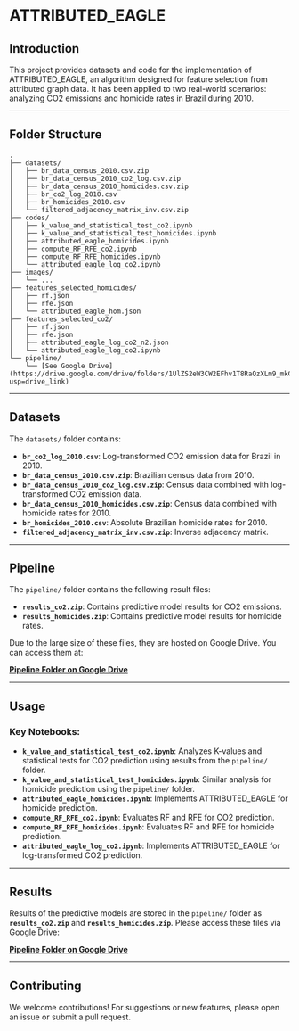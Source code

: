 
# ATTRIBUTED_EAGLE

## Introduction

This project provides datasets and code for the implementation of ATTRIBUTED_EAGLE, an algorithm designed for feature selection from attributed graph data. It has been applied to two real-world scenarios: analyzing CO2 emissions and homicide rates in Brazil during 2010.

---

## Folder Structure

```
.
├── datasets/
│   ├── br_data_census_2010.csv.zip
│   ├── br_data_census_2010_co2_log.csv.zip
│   ├── br_data_census_2010_homicides.csv.zip
│   ├── br_co2_log_2010.csv
│   ├── br_homicides_2010.csv
│   └── filtered_adjacency_matrix_inv.csv.zip
├── codes/
│   ├── k_value_and_statistical_test_co2.ipynb
│   ├── k_value_and_statistical_test_homicides.ipynb
│   ├── attributed_eagle_homicides.ipynb
│   ├── compute_RF_RFE_co2.ipynb
│   ├── compute_RF_RFE_homicides.ipynb
│   └── attributed_eagle_log_co2.ipynb
├── images/
│   └── ...
├── features_selected_homicides/
│   ├── rf.json
│   ├── rfe.json
│   └── attributed_eagle_hom.json
├── features_selected_co2/
│   ├── rf.json
│   ├── rfe.json
│   ├── attributed_eagle_log_co2_n2.json
│   └── attributed_eagle_log_co2.ipynb
└── pipeline/
    └── [See Google Drive](https://drive.google.com/drive/folders/1UlZS2eW3CW2EFhv1T8RaQzXLm9_mkCT5?usp=drive_link)
```

---

## Datasets

The `datasets/` folder contains:
- **`br_co2_log_2010.csv`**: Log-transformed CO2 emission data for Brazil in 2010.
- **`br_data_census_2010.csv.zip`**: Brazilian census data from 2010.
- **`br_data_census_2010_co2_log.csv.zip`**: Census data combined with log-transformed CO2 emission data.
- **`br_data_census_2010_homicides.csv.zip`**: Census data combined with homicide rates for 2010.
- **`br_homicides_2010.csv`**: Absolute Brazilian homicide rates for 2010.
- **`filtered_adjacency_matrix_inv.csv.zip`**: Inverse adjacency matrix.

---

## Pipeline

The `pipeline/` folder contains the following result files:
- **`results_co2.zip`**: Contains predictive model results for CO2 emissions.
- **`results_homicides.zip`**: Contains predictive model results for homicide rates.

Due to the large size of these files, they are hosted on Google Drive. You can access them at:

**[Pipeline Folder on Google Drive](https://drive.google.com/drive/folders/1UlZS2eW3CW2EFhv1T8RaQzXLm9_mkCT5?usp=drive_link)**

---

## Usage

### Key Notebooks:
- **`k_value_and_statistical_test_co2.ipynb`**: Analyzes K-values and statistical tests for CO2 prediction using results from the `pipeline/` folder.
- **`k_value_and_statistical_test_homicides.ipynb`**: Similar analysis for homicide prediction using the `pipeline/` folder.
- **`attributed_eagle_homicides.ipynb`**: Implements ATTRIBUTED_EAGLE for homicide prediction.
- **`compute_RF_RFE_co2.ipynb`**: Evaluates RF and RFE for CO2 prediction.
- **`compute_RF_RFE_homicides.ipynb`**: Evaluates RF and RFE for homicide prediction.
- **`attributed_eagle_log_co2.ipynb`**: Implements ATTRIBUTED_EAGLE for log-transformed CO2 prediction.

---

## Results

Results of the predictive models are stored in the `pipeline/` folder as **`results_co2.zip`** and **`results_homicides.zip`**. Please access these files via Google Drive:

**[Pipeline Folder on Google Drive](https://drive.google.com/drive/folders/1UlZS2eW3CW2EFhv1T8RaQzXLm9_mkCT5?usp=drive_link)**

---

## Contributing

We welcome contributions! For suggestions or new features, please open an issue or submit a pull request.
